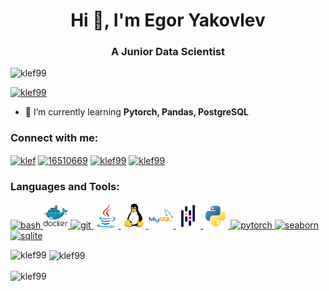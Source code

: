 <h1 align="center">Hi 👋, I'm Egor Yakovlev</h1>
<h3 align="center">A Junior Data Scientist</h3>

<p align="left"> <img src="https://komarev.com/ghpvc/?username=klef99&label=Profile%20views&color=0e75b6&style=flat" alt="klef99" /> </p>

<p align="left"> <a href="https://github.com/ryo-ma/github-profile-trophy"><img src="https://hacked-github-stat-trophies.flyn-nick.vercel.app/?username=klef99&row=1&column=7" alt="klef99" /></a> </p>

- 🌱 I’m currently learning **Pytorch, Pandas, PostgreSQL**

<h3 align="left">Connect with me:</h3>
<p align="left">
<a href="https://linkedin.com/in/klef" target="blank"><img align="center" src="https://raw.githubusercontent.com/rahuldkjain/github-profile-readme-generator/master/src/images/icons/Social/linked-in-alt.svg" alt="klef" height="30" width="40" /></a>
<a href="https://stackoverflow.com/users/16510669" target="blank"><img align="center" src="https://raw.githubusercontent.com/rahuldkjain/github-profile-readme-generator/master/src/images/icons/Social/stack-overflow.svg" alt="16510669" height="30" width="40" /></a>
<a href="https://kaggle.com/klef99" target="blank"><img align="center" src="https://raw.githubusercontent.com/rahuldkjain/github-profile-readme-generator/master/src/images/icons/Social/kaggle.svg" alt="klef99" height="30" width="40" /></a>
<a href="https://www.hackerrank.com/klef99" target="blank"><img align="center" src="https://raw.githubusercontent.com/rahuldkjain/github-profile-readme-generator/master/src/images/icons/Social/hackerrank.svg" alt="klef99" height="30" width="40" /></a>
</p>

<h3 align="left">Languages and Tools:</h3>
<p align="left"> <a href="https://www.gnu.org/software/bash/" target="_blank" rel="noreferrer"> <img src="https://www.vectorlogo.zone/logos/gnu_bash/gnu_bash-icon.svg" alt="bash" width="40" height="40"/> </a> <a href="https://www.docker.com/" target="_blank" rel="noreferrer"> <img src="https://raw.githubusercontent.com/devicons/devicon/master/icons/docker/docker-original-wordmark.svg" alt="docker" width="40" height="40"/> </a> <a href="https://git-scm.com/" target="_blank" rel="noreferrer"> <img src="https://www.vectorlogo.zone/logos/git-scm/git-scm-icon.svg" alt="git" width="40" height="40"/> </a> <a href="https://www.java.com" target="_blank" rel="noreferrer"> <img src="https://raw.githubusercontent.com/devicons/devicon/master/icons/java/java-original.svg" alt="java" width="40" height="40"/> </a> <a href="https://www.linux.org/" target="_blank" rel="noreferrer"> <img src="https://raw.githubusercontent.com/devicons/devicon/master/icons/linux/linux-original.svg" alt="linux" width="40" height="40"/> </a> <a href="https://www.mysql.com/" target="_blank" rel="noreferrer"> <img src="https://raw.githubusercontent.com/devicons/devicon/master/icons/mysql/mysql-original-wordmark.svg" alt="mysql" width="40" height="40"/> </a> <a href="https://pandas.pydata.org/" target="_blank" rel="noreferrer"> <img src="https://raw.githubusercontent.com/devicons/devicon/2ae2a900d2f041da66e950e4d48052658d850630/icons/pandas/pandas-original.svg" alt="pandas" width="40" height="40"/> </a> <a href="https://www.python.org" target="_blank" rel="noreferrer"> <img src="https://raw.githubusercontent.com/devicons/devicon/master/icons/python/python-original.svg" alt="python" width="40" height="40"/> </a> <a href="https://pytorch.org/" target="_blank" rel="noreferrer"> <img src="https://www.vectorlogo.zone/logos/pytorch/pytorch-icon.svg" alt="pytorch" width="40" height="40"/> </a> <a href="https://seaborn.pydata.org/" target="_blank" rel="noreferrer"> <img src="https://seaborn.pydata.org/_images/logo-mark-lightbg.svg" alt="seaborn" width="40" height="40"/> </a> <a href="https://www.sqlite.org/" target="_blank" rel="noreferrer"> <img src="https://www.vectorlogo.zone/logos/sqlite/sqlite-icon.svg" alt="sqlite" width="40" height="40"/> </a> </p>

<p><img align="left" src="https://github-readme-stats.vercel.app/api/top-langs?username=klef99&show_icons=true&locale=en&layout=compact" alt="klef99" /></p>

<p>&nbsp;<img align="center" src="https://github-readme-stats.vercel.app/api?username=klef99&show_icons=true&locale=en" alt="klef99" /></p>

<p><img align="center" src="https://github-readme-streak-stats.herokuapp.com/?user=klef99&" alt="klef99" /></p>
